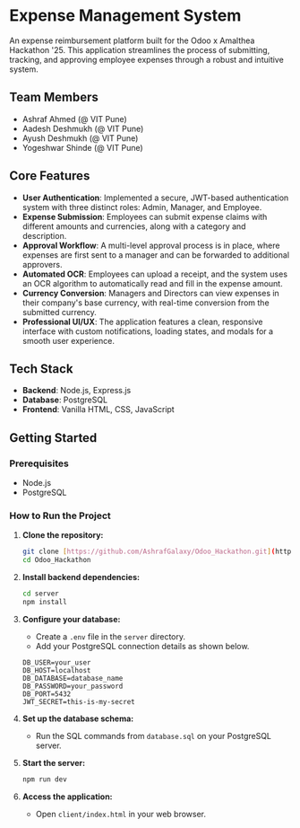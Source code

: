 # Expense Management System

An expense reimbursement platform built for the Odoo x Amalthea Hackathon '25. This application streamlines the process of submitting, tracking, and approving employee expenses through a robust and intuitive system.

## Team Members

* Ashraf Ahmed (@ VIT Pune)
* Aadesh Deshmukh (@ VIT Pune)
* Ayush Deshmukh (@ VIT Pune)
* Yogeshwar Shinde (@ VIT Pune)

## Core Features

* **User Authentication**: Implemented a secure, JWT-based authentication system with three distinct roles: Admin, Manager, and Employee.
* **Expense Submission**: Employees can submit expense claims with different amounts and currencies, along with a category and description.
* **Approval Workflow**: A multi-level approval process is in place, where expenses are first sent to a manager and can be forwarded to additional approvers.
* **Automated OCR**: Employees can upload a receipt, and the system uses an OCR algorithm to automatically read and fill in the expense amount.
* **Currency Conversion**: Managers and Directors can view expenses in their company's base currency, with real-time conversion from the submitted currency.
* **Professional UI/UX**: The application features a clean, responsive interface with custom notifications, loading states, and modals for a smooth user experience.

## Tech Stack

* **Backend**: Node.js, Express.js
* **Database**: PostgreSQL
* **Frontend**: Vanilla HTML, CSS, JavaScript

## Getting Started

### Prerequisites

* Node.js
* PostgreSQL

### How to Run the Project

1.  **Clone the repository:**
    ```bash
    git clone [https://github.com/AshrafGalaxy/Odoo_Hackathon.git](https://github.com/AshrafGalaxy/Odoo_Hackathon.git)
    cd Odoo_Hackathon
    ```

2.  **Install backend dependencies:**
    ```bash
    cd server
    npm install
    ```

3.  **Configure your database:**
    * Create a `.env` file in the `server` directory.
    * Add your PostgreSQL connection details as shown below.

    ```
    DB_USER=your_user
    DB_HOST=localhost
    DB_DATABASE=database_name
    DB_PASSWORD=your_password
    DB_PORT=5432
    JWT_SECRET=this-is-my-secret
    ```

4.  **Set up the database schema:**
    * Run the SQL commands from `database.sql` on your PostgreSQL server.

5.  **Start the server:**
    ```bash
    npm run dev
    ```

6.  **Access the application:**
    * Open `client/index.html` in your web browser.